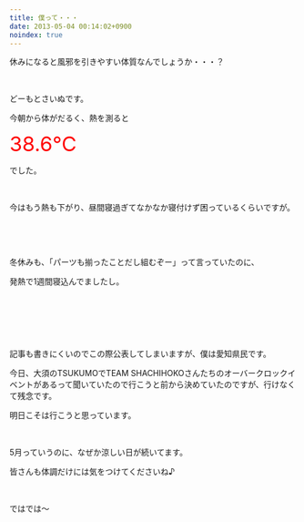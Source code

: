 ```yaml
---
title: 僕って・・・
date: 2013-05-04 00:14:02+0900
noindex: true
---
```

<p>休みになると風邪を引きやすい体質なんでしょうか・・・？</p>
<p>&nbsp;</p>
<p>どーもとさいぬです。</p>
<p>今朝から体がだるく、熱を測ると</p>
<p><span style="color:red;"><span style="font-size:36px;">38.6℃</span></span></p>
<p>でした。</p>
<p>&nbsp;</p>
<p>今はもう熱も下がり、昼間寝過ぎてなかなか寝付けず困っているくらいですが。</p>
<p>&nbsp;</p>
<p>&nbsp;</p>
<p>冬休みも、「パーツも揃ったことだし組むぞー」って言っていたのに、</p>
<p>発熱で1週間寝込んでましたし。</p>
<p>&nbsp;</p>
<p>&nbsp;</p>
<p>&nbsp;</p>
<p>記事も書きにくいのでこの際公表してしまいますが、僕は愛知県民です。</p>
<p>今日、大須のTSUKUMOでTEAM SHACHIHOKOさんたちのオーバークロックイベントがあるって聞いていたので行こうと前から決めていたのですが、行けなくて残念です。</p>
<p>明日こそは行こうと思っています。</p>
<p>&nbsp;</p>
<p>5月っていうのに、なぜか涼しい日が続いてます。</p>
<p>皆さんも体調だけには気をつけてくださいね♪</p>
<p>&nbsp;</p>
<p>ではでは～</p>
